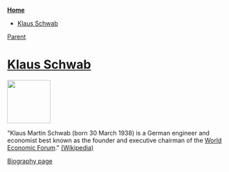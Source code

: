 <!-- START doctoc generated TOC please keep comment here to allow auto update -->
<!-- DON'T EDIT THIS SECTION, INSTEAD RE-RUN doctoc TO UPDATE -->
**[Home](#pages/blog/cv19/index)**

- [Klaus Schwab](#klaus-schwab)

<!-- END doctoc generated TOC please keep comment here to allow auto update -->

[Parent](#pages/blog/cv19/people/index)

# [Klaus Schwab](https://en.wikipedia.org/wiki/Klaus_Schwab)

<img src="https://upload.wikimedia.org/wikipedia/commons/7/74/Klaus_Schwab_WEF_2008_%28cropped%29.jpg" width="100px"/>

"Klaus Martin Schwab (born 30 March 1938) is a German engineer and 
economist best known as the founder and executive chairman of the 
[World Economic Forum](#pages/blog/cv19/wef)."
[(Wikipedia)](https://en.wikipedia.org/wiki/Klaus_Schwab)

[Biography page](https://www.weforum.org/about/klaus-schwab)
